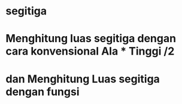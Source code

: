 # segitiga
# Menghitung luas segitiga  dengan cara konvensional Ala * Tinggi /2
# dan Menghitung Luas segitiga dengan fungsi
